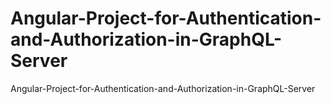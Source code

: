 # Angular-Project-for-Authentication-and-Authorization-in-GraphQL-Server
Angular-Project-for-Authentication-and-Authorization-in-GraphQL-Server
